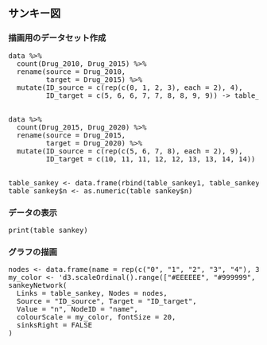 ## サンキー図
### 描画用のデータセット作成

<pre class="file" data-target="clipboard">
data %>%
  count(Drug_2010, Drug_2015) %>%
  rename(source = Drug_2010,
         target = Drug_2015) %>%
  mutate(ID_source = c(rep(c(0, 1, 2, 3), each = 2), 4),
         ID_target = c(5, 6, 6, 7, 7, 8, 8, 9, 9)) -> table_sankey1


data %>%
  count(Drug_2015, Drug_2020) %>%
  rename(source = Drug_2015,
         target = Drug_2020) %>%
  mutate(ID_source = c(rep(c(5, 6, 7, 8), each = 2), 9),
         ID_target = c(10, 11, 11, 12, 12, 13, 13, 14, 14)) -> table_sankey2


table_sankey <- data.frame(rbind(table_sankey1, table_sankey2))
table_sankey$n <- as.numeric(table_sankey$n)
</pre>

### データの表示

<pre class="file" data-target="clipboard">
print(table_sankey)
</pre>

### グラフの描画

<pre class="file" data-target="clipboard">
nodes <- data.frame(name = rep(c("0", "1", "2", "3", "4"), 3))
my_color <- 'd3.scaleOrdinal().range(["#EEEEEE", "#999999", "#666666", "#333333", "#000000"])'
sankeyNetwork(
  Links = table_sankey, Nodes = nodes,
  Source = "ID_source", Target = "ID_target",
  Value = "n", NodeID = "name",
  colourScale = my_color, fontSize = 20,
  sinksRight = FALSE
)
</pre>
